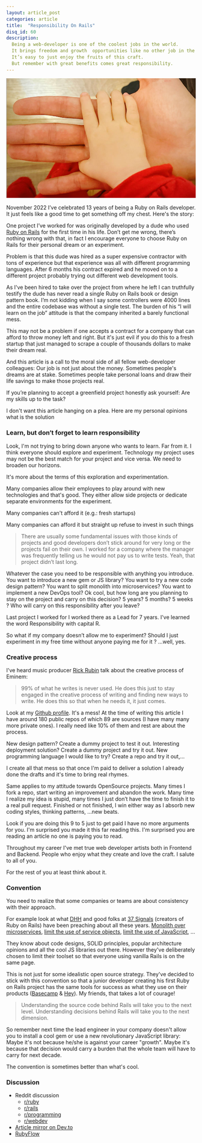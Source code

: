 ```yaml
---
layout: article_post
categories: article
title:  "Responsibility On Rails"
disq_id: 60
description:
  Being a web-developer is one of the coolest jobs in the world.
  It brings freedom and growth  opportunities like no other job in the world.
  It’s easy to just enjoy the fruits of this craft.
  But remember with great benefits comes great responsibility.
---
```


![](https://raw.githubusercontent.com/equivalent/equivalent.github.io/master/assets/2022/responsibility.jpeg)

November 2022 I’ve celebrated 13 years of being a Ruby on Rails developer. It just feels like a good time to get something off my chest. Here's the story:

One project I’ve worked for was originally developed by a dude who used [Ruby on Rails](https://rubyonrails.org/) for the first time in his life. Don’t get me wrong, there’s nothing wrong with that, in fact I encourage everyone to choose Ruby on Rails for their personal dream or an experiment.

Problem is that this dude was hired as a super expensive contractor with tons of experience but that experience was all with different programming languages. After 6 months his contract expired and he moved on to a different  project probably trying out different web development tools.

As I've been hired to take over the project from where he left I can truthfully testify the dude has never read a single Ruby on Rails book or design pattern book. I’m not kidding when I say some controllers were 4000 lines and the entire codebase was without a single test. The burden of his “I will learn on the job” attitude is that the company inherited a barely functional mess.

This may not be a problem if one accepts a contract for a company that can afford to throw money left and right. But it's just evil if you do this to a fresh startup that just managed to scrape a couple of thousands dollars to make their dream real.

And this article is a call to the moral side of all fellow web-developer colleagues: Our job is not just about the money. Sometimes people's dreams are at stake. Sometimes people take personal loans and draw their life savings to make those projects real.

If you’re planning to accept a greenfield project honestly ask yourself: Are my skills up to the task?

I don't want this article hanging on a plea. Here are my personal opinions what is the solution


### Learn, but don’t forget to learn responsibility

Look, I'm not trying to bring down anyone who wants to learn. Far from it. I think everyone should explore and experiment. Technology my project uses may not be the best match for your project and vice versa. We need to broaden our horizons.

It's more about the terms of this exploration and experimentation.

Many companies allow their employees to play around with new technologies and that's good. They either allow side projects or dedicate separate environments for the experiment.

Many companies can't afford it (e.g.: fresh startups)

Many companies can afford it but straight up refuse to invest in such things

> There are usually some fundamental issues with those kinds of projects and good developers don’t stick around for very long or the projects fail on their own. I worked for a company where the manager was frequently telling us he would not pay us to write tests. Yeah, that project didn’t last long.

Whatever the case you need to be responsible with anything you introduce. You want to introduce a new gem or JS library? You want to try a new code design pattern? You want to split monolith into microservices? You want to implement a new DevOps tool? Ok cool, but how long are you planning to stay on the project and carry on this decision? 5 years? 5 months? 5 weeks ? Who will carry on this  responsibility after you leave?

Last project I worked for I worked there as a Lead for 7 years. I've learned the word Responsibility with capital R.

So what if my company doesn’t allow me to experiment? Should I just experiment in my free time without anyone paying me for it ? ...well, yes.

### Creative process

I've heard music producer [Rick Rubin](https://en.wikipedia.org/wiki/Rick_Rubin) talk about the creative process of Eminem:

> 99% of what he writes is never used. He does this just to stay engaged in the creative process of writing and finding new ways to write. He does this so that when he needs it, it just comes.

Look at my [Github profile](https://github.com/equivalent?tab=repositories). It's a mess! At the time of writing this article I have around 180 public repos of which 89 are sources (I have many many more private ones). I  really need like 10% of them and rest are about the process.

New design pattern? Create a dummy project to test it out. Interesting deployment solution? Create a dummy project and try it out. New programming language I would like to try? Create a repo and try it out,...

I create all that mess so that once I'm paid to deliver a solution I already done the drafts and it's time to bring real rhymes.

Same applies to my attitude towards OpenSource projects. Many times I fork a repo, start writing an improvement and abandon the work. Many time I realize my idea is stupid, many times I just don’t have the time to finish it to a real pull request. Finished or not finished, I win either way as I absorb new coding styles, thinking patterns, …new beats.

Look if you are doing this 9 to 5 just to get paid I have no more arguments for you. I'm surprised you made it this far reading this. I'm surprised you are reading an article no one is paying you to read.

Throughout my career I've met true web developer artists both in Frontend and Backend. People who enjoy what they create and love the craft. I salute to all of you.

For the rest of you at least think about it.

### Convention

You need to realize that some companies or teams are about consistency with their approach.

For example look at what [DHH](https://dhh.dk/) and good folks at [37 Signals](https://dev.37signals.com/) (creators of Ruby on Rails) have been preaching about all these years. [Monolith over microservices](https://m.signalvnoise.com/the-majestic-monolith/), [limit the use of service objects](https://dev.37signals.com/vanilla-rails-is-plenty/), [limit the use of JavaScript](https://hotwired.dev/), ...

They know about code designs, SOLID principles, popular architecture opinions and all the cool JS libraries out there. However they've deliberately chosen to limit their toolset so that everyone using vanilla Rails is on the same page.

This is not just for some idealistic open source strategy. They've decided to stick with this convention so that a junior developer creating his first Ruby on Rails project has the same tools for success as what they use on their products ([Basecamp](https://basecamp.com/) & [Hey](https://www.hey.com/)). My friends, that takes a lot of courage!

> Understanding the source code behind Rails will take you to the next level. Understanding decisions behind Rails will take you to the next dimension.

So remember next time the lead engineer in your company doesn't allow you to install a cool gem or use a new revolutionary JavaScript library: Maybe it's not because he/she is against your career "growth". Maybe it's because that decision would carry a burden that the whole team will have to carry for next decade.

The convention is sometimes better than what's cool.



### Discussion

* Reddit discussion
  * [r/ruby](https://www.reddit.com/r/ruby/comments/zftjxq/responsibility_on_rails/)
  * [r/rails](https://www.reddit.com/r/rails/comments/zfvf8n/responsibility_on_rails_projects/)
  * [r/programming](https://www.reddit.com/r/programming/comments/zfw8su/learning_learning_responsibility/)
  * [r/webdev](https://www.reddit.com/r/webdev/comments/zfvjyr/learning_learning_responsibility/)
* [Article mirror on Dev.to](https://dev.to/equivalent/responsibility-on-rails-3091)
* [RubyFlow](https://rubyflow.com/p/jpfve5-responsibility-on-rails)


